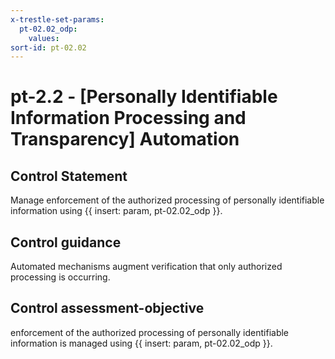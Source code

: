 ```yaml
---
x-trestle-set-params:
  pt-02.02_odp:
    values:
sort-id: pt-02.02
---
```


# pt-2.2 - \[Personally Identifiable Information Processing and Transparency\] Automation

## Control Statement

Manage enforcement of the authorized processing of personally identifiable information using {{ insert: param, pt-02.02_odp }}.

## Control guidance

Automated mechanisms augment verification that only authorized processing is occurring.

## Control assessment-objective

enforcement of the authorized processing of personally identifiable information is managed using {{ insert: param, pt-02.02_odp }}.
